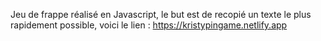 Jeu de frappe réalisé en Javascript, le but est de recopié un texte le plus rapidement possible, voici le lien : https://kristypingame.netlify.app
